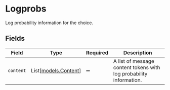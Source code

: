 # Logprobs

Log probability information for the choice.


## Fields

| Field                                                              | Type                                                               | Required                                                           | Description                                                        |
| ------------------------------------------------------------------ | ------------------------------------------------------------------ | ------------------------------------------------------------------ | ------------------------------------------------------------------ |
| `content`                                                          | List[[models.Content](../models/content.md)]                       | :heavy_minus_sign:                                                 | A list of message content tokens with log probability information. |